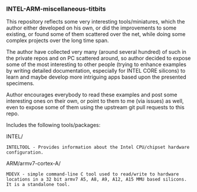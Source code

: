 ### INTEL-ARM-miscellaneous-titbits

This repository reflects some very interesting tools/miniatures, which the author either
developed on his own, or did the improvements to some existing, or found some of them
scattered over the net, while doing some complex projects over the long time span.

The author have collected very many (around several hundred) of such in the private repos
and on PC scattered around, so author decided to expose some of the most interesting to
other people (trying to enhance examples by writing detailed documentation, especially
for INTEL CORE silicons) to learn and maybe develop more intriguing apps based upon the
presented specimens.

Author encourages everybody to read these examples and post some interesting ones on
their own, or point to them to me (via issues) as well, even to expose some of them
using the upstream git pull requests to this repo.

Includes the following tools/packages:

INTEL/

	INTELTOOL - Provides information about the Intel CPU/chipset hardware
	configuration.

ARM/armv7-cortex-A/

	MDEVX - simple command-line C tool used to read/write to hardware
	locations in a 32 bit armv7 A5, A8, A9, A12, A15 MMU based silicons.
	It is a standalone tool.
